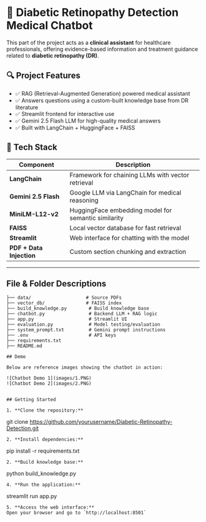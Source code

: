# 🧠 Diabetic Retinopathy Detection Medical Chatbot 

This part of the project acts as a **clinical assistant** for healthcare professionals, offering evidence-based information and treatment guidance related to **diabetic retinopathy (DR)**.

## 🔍 Project Features

- ✅ RAG (Retrieval-Augmented Generation) powered medical assistant  
- ✅ Answers questions using a custom-built knowledge base from DR literature  
- ✅ Streamlit frontend for interactive use  
- ✅ Gemini 2.5 Flash LLM for high-quality medical answers  
- ✅ Built with LangChain + HuggingFace + FAISS

## 🧱 Tech Stack

| Component                   | Description                                             |
|----------------------------|---------------------------------------------------------|
| **LangChain**              | Framework for chaining LLMs with vector retrieval       |
| **Gemini 2.5 Flash**       | Google LLM via LangChain for medical reasoning          |
| **MiniLM-L12-v2**          | HuggingFace embedding model for semantic similarity     |
| **FAISS**                  | Local vector database for fast retrieval                |
| **Streamlit**              | Web interface for chatting with the model               |
| **PDF + Data Injection**   | Custom section chunking and extraction                  |
 
---

## File & Folder Descriptions

```plaintext
├── data/                    # Source PDFs
├── vector_db/               # FAISS index
├── build_knowledge.py        # Build knowledge base
├── chatbot.py                # Backend LLM + RAG logic
├── app.py                    # Streamlit UI
├── evaluation.py             # Model testing/evaluation
├── system_prompt.txt         # Gemini prompt instructions
├── .env                      # API keys
├── requirements.txt
├── README.md

## Demo

Below are reference images showing the chatbot in action:

![Chatbot Demo 1](images/1.PNG)
![Chatbot Demo 2](images/2.PNG)


## Getting Started

1. **Clone the repository:**
   ```
   git clone https://github.com/yourusername/Diabetic-Retinopathy-Detection.git
   ```
2. **Install dependencies:**
   ```
   pip install -r requirements.txt
   ```
2. **Build knowledge base:**
   ```
   python build_knowledge.py
   ```
4. **Run the application:**
   ```
   streamlit run app.py  
   ```
5. **Access the web interface:**
   Open your browser and go to `http://localhost:8501`

